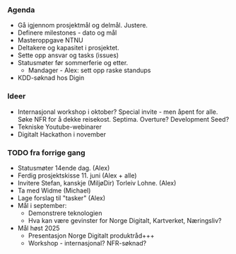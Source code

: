 ### Agenda
* Gå igjennom prosjektmål og delmål. Justere. 
* Definere milestones - dato og mål
* Masteroppgave NTNU
* Deltakere og kapasitet i prosjektet. 
* Sette opp ansvar og tasks (issues)
* Statusmøter før sommerferie og etter.
    * Mandager - Alex: sett opp raske standups
* KDD-søknad hos Digin

### Ideer
* Internasjonal workshop i oktober? Special invite - men åpent for alle. Søke NFR for å dekke reisekost. Septima. Overture? Development Seed?
* Tekniske Youtube-webinarer
* Digitalt Hackathon i november

### TODO fra forrige gang

* Statusmøter 14ende dag. (Alex)
* Ferdig prosjektskisse 11. juni (Alex + alle)
* Invitere Stefan, kanskje (MiljøDir) Torleiv Lohne. (Alex)
* Ta med Widme (Michael)
* Lage forslag til "tasker" (Alex)
* Mål i september:
    * Demonstrere teknologien
    * Hva kan være gevinster for Norge Digitalt, Kartverket, Næringsliv?
* Mål høst 2025
    * Presentasjon Norge Digitalt produktråd+++
    * Workshop - internasjonal? NFR-søknad?
